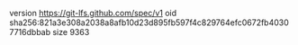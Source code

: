 version https://git-lfs.github.com/spec/v1
oid sha256:821a3e308a2038a8afb10d23d895fb597f4c829764efc0672fb40307716dbbab
size 9363
